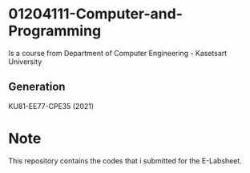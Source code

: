 # 01204111-Computer-and-Programming
Is a course from Department of Computer Engineering - Kasetsart University

## Generation
KU81-EE77-CPE35 (2021) 

# Note 
This repository contains the codes that i submitted for the E-Labsheet.
